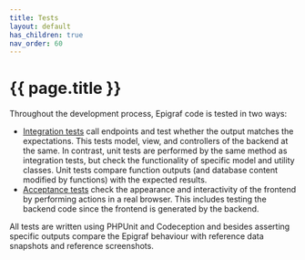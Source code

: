 ```yaml
---
title: Tests
layout: default
has_children: true
nav_order: 60
---
```

# {{ page.title }}

Throughout the development process, Epigraf code is tested in two ways:

- [Integration tests](integration) call endpoints and test whether the output
  matches the expectations. This tests model, view, and controllers of the backend at the same.
  In contrast, unit tests are performed by the same method as integration tests,
  but check the functionality of specific model and utility classes.
  Unit tests compare function outputs (and database content modified by functions) with the expected results.
- [Acceptance tests](acceptance) check the appearance and interactivity of the frontend
  by performing actions in a real browser. This includes testing the backend code since
  the frontend is generated by the backend.

All tests are written using PHPUnit and Codeception and besides asserting specific outputs
compare the Epigraf behaviour with reference data snapshots and reference screenshots.
